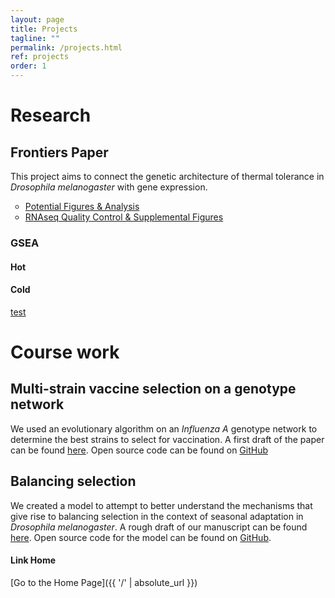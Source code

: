 ```yaml
---
layout: page
title: Projects
tagline: ""
permalink: /projects.html
ref: projects
order: 1
---
```


# Research

## Frontiers Paper

This project aims to connect the genetic architecture of thermal tolerance in _Drosophila melanogaster_ with gene expression.

<ul style="list-style-type:circle;">
  <li><a href="projects/tso_analysis.html" target="_blank" >Potential Figures & Analysis</a></li>
  <li><a href = "projects/whole_body_heat_cold_shock_report.html" target="_blank">RNAseq Quality Control & Supplemental Figures</a></li>
</ul>  

### GSEA

#### Hot


#### Cold

<a href = "projects/frontiers/cold/Project_wg_result1576701776/Project_wg_result1576701776_GSEA/Report_wg_result1576701776.html" target="_blank">test</a>

# Course work

## Multi-strain vaccine selection on a genotype network

We used an evolutionary algorithm on an _Influenza A_ genotype network to determine the best strains to select for vaccination. A first draft of the paper can be found <a href = "projects/Vaccine_Paper.pdf" target="_blank">here</a>. Open source code can be found on <a href = "https://github.com/tsoleary/vaccines" target="_blank">GitHub</a>


## Balancing selection

We created a model to attempt to better understand the mechanisms that give rise to balancing selection in the context of seasonal adaptation in _Drosophila melanogaster_. A rough draft of our manuscript can be found <a href = "projects/season_adapt.pdf" target="_blank">here</a>. Open source code for the model can be found on <a href = "https://github.com/tsoleary/season_adapt" target="_blank">GitHub</a>.

#### Link Home

[Go to the Home Page]({{ '/' | absolute_url }})
